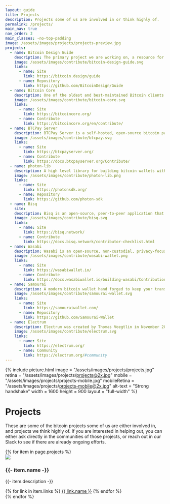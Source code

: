 ```yaml
---
layout: guide
title: Projects
description: Projects some of us are involved in or think highly of.
permalink: /projects/
main_nav: true
nav_order: 3
main_classes: -no-top-padding
image: /assets/images/projects/projects-preview.jpg
projects:
  - name: Bitcoin Design Guide
    description: The primary project we are working on, a resource for designers to create better Bitcoin products faster.
    image: /assets/images/contribute/bitcoin-design-guide.svg
    links:
      - name: Site
        link: https://bitcoin.design/guide
      - name: Repository
        link: https://github.com/BitcoinDesign/Guide
  - name: Bitcoin Core
    description: One of the oldest and best-maintained Bitcoin clients.
    image: /assets/images/contribute/bitcoin-core.svg
    links:
      - name: Site
        link: https://bitcoincore.org/
      - name: Contribute
        link: https://bitcoincore.org/en/contribute/
  - name: BTCPay Server
    description: BTCPay Server is a self-hosted, open-source bitcoin payment processor, built and maintained by a world-wide community of passionate contributors.
    image: /assets/images/contribute/btcpay.svg
    links:
      - name: Site
        link: https://btcpayserver.org/
      - name: Contribute
        link: https://docs.btcpayserver.org/Contribute/
  - name: photon-lib
    description: A high level library for building bitcoin wallets with react native.
    image: /assets/images/contribute/photon-lib.png
    links:
      - name: Site
        link: https://photonsdk.org/
      - name: Repository
        link: https://github.com/photon-sdk
  - name: Bisq
    site: 
    description: Bisq is an open-source, peer-to-peer application that allows you to buy and sell cryptocurrencies in exchange for national currencies. No registration required.
    image: /assets/images/contribute/bisq.svg
    links:
      - name: Site
        link: https://bisq.network/
      - name: Contribute
        link: https://docs.bisq.network/contributor-checklist.html
  - name: Wasabi
    description: Wasabi is an open-source, non-custodial, privacy-focused Bitcoin wallet for Desktop, that implements trustless CoinJoin.
    image: /assets/images/contribute/wasabi-wallet.png
    links:
      - name: Site
        link: https://wasabiwallet.io/
      - name: Contribute
        link: https://docs.wasabiwallet.io/building-wasabi/ContributionChecklist.html
  - name: Samourai
    description: A modern bitcoin wallet hand forged to keep your transactions private your identity masked and your funds secured.
    image: /assets/images/contribute/samourai-wallet.svg
    links:
      - name: Site
        link: https://samouraiwallet.com/
      - name: Repository
        link: https://github.com/Samourai-Wallet
  - name: Electrum
    description: Electrum was created by Thomas Voegtlin in November 2011. Since then, various developers have contributed to its source code.
    image: /assets/images/contribute/electrum.svg
    links:
      - name: Site
        link: https://electrum.org/
      - name: Community
        link: https://electrum.org/#community
---
```


<!--

Editor's notes

Header illustration source:
https://www.figma.com/file/qzvCvqhSRx3Jq8aywaSjlr/Bitcoin-Design-Guide-Illustrations-CO?node-id=1127%3A7710

-->

{% include picture.html
   image = "/assets/images/projects/projects.jpg"
   retina = "/assets/images/projects/projects@2x.jpg"
   mobile = "/assets/images/projects/projects-mobile.jpg"
   mobileRetina = "/assets/images/projects/projects-mobile@2x.jpg"
   alt-text = "Strong handshake"
   width = 1600
   height = 900
   layout = "full-width"
%}

# Projects

These are some of the bitcoin projects some of us are either involved in, and projects we think highly of. If you are interested in helping out, you can either ask directly in the communities of those projects, or reach out in our Slack to see if there are already ongoing efforts.

<div class="grid projects">
{% for item in page.projects %}
      <div class="grid-item">
        <img src="{{ item.image | relative_url }}" />
        <h3>{{- item.name -}}</h3>
        <p>{{- item.description -}}</p>
        <div class="links">
	        {% for link in item.links %}
	        	<a href="{{- link.link -}}" target="_blank" rel="noopener">{{ link.name }}</a>
	        {% endfor %}
    	</div>
      </div>
{% endfor %}
</div>
